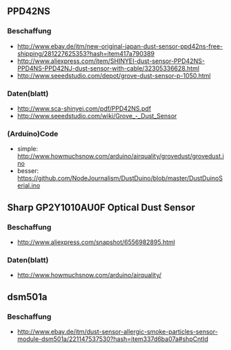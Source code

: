 ## PPD42NS

### Beschaffung

- http://www.ebay.de/itm/new-original-japan-dust-sensor-ppd42ns-free-shipping/281227625353?hash=item417a790389
- http://www.aliexpress.com/item/SHINYEI-dust-sensor-PPD42NS-PPD4NS-PPD42NJ-dust-sensor-with-cable/32305336628.html
- http://www.seeedstudio.com/depot/grove-dust-sensor-p-1050.html

### Daten(blatt)

- http://www.sca-shinyei.com/pdf/PPD42NS.pdf
- http://www.seeedstudio.com/wiki/Grove_-_Dust_Sensor

### (Arduino)Code

- simple: http://www.howmuchsnow.com/arduino/airquality/grovedust/grovedust.ino
- besser: https://github.com/NodeJournalism/DustDuino/blob/master/DustDuinoSerial.ino


## Sharp GP2Y1010AU0F Optical Dust Sensor

### Beschaffung

- http://www.aliexpress.com/snapshot/6556982895.html

### Daten(blatt)

- http://www.howmuchsnow.com/arduino/airquality/

## dsm501a

### Beschaffung

- http://www.ebay.de/itm/dust-sensor-allergic-smoke-particles-sensor-module-dsm501a/221147537530?hash=item337d6ba07a#shpCntId


